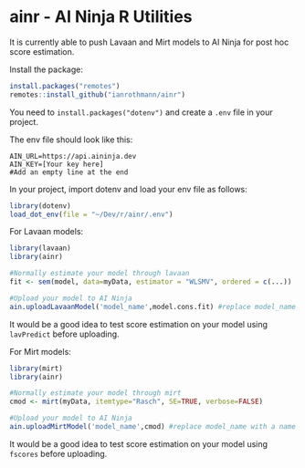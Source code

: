 # ainr - AI Ninja R Utilities

It is currently able to push Lavaan and Mirt models to AI Ninja for post hoc score estimation.

Install the package:

```R
install.packages("remotes")
remotes::install_github("ianrothmann/ainr")
```

You need to `install.packages("dotenv")` and create a `.env` file in your project.

The env file should look like this:
```
AIN_URL=https://api.aininja.dev
AIN_KEY=[Your key here]
#Add an empty line at the end
```

In your project, import dotenv and load your env file as follows:

```R
library(dotenv)
load_dot_env(file = "~/Dev/r/ainr/.env")
```

For Lavaan models:
```R
library(lavaan)
library(ainr)

#Normally estimate your model through lavaan
fit <- sem(model, data=myData, estimator = "WLSMV", ordered = c(...))

#Upload your model to AI Ninja
ain.uploadLavaanModel('model_name',model.cons.fit) #replace model_name with a name and version of your model you would like to deploy.
```

It would be a good idea to test score estimation on your model using `lavPredict` before uploading.

For Mirt models:
```R
library(mirt)
library(ainr)

#Normally estimate your model through mirt
cmod <- mirt(myData, itemtype="Rasch", SE=TRUE, verbose=FALSE)

#Upload your model to AI Ninja
ain.uploadMirtModel('model_name',cmod) #replace model_name with a name and version of your model you would like to deploy.
```

It would be a good idea to test score estimation on your model using `fscores` before uploading.
